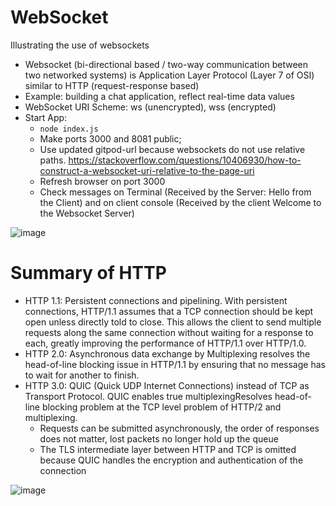# WebSocket
Illustrating the use of websockets
- Websocket (bi-directional based / two-way communication between two networked systems) is Application Layer Protocol (Layer 7 of OSI) similar to HTTP (request-response based)
- Example: building a chat application, reflect real-time data values
- WebSocket URI Scheme: ws (unencrypted), wss (encrypted)
- Start App: 
  - `node index.js`
  - Make ports 3000 and 8081 public; 
  - Use updated gitpod-url because websockets do not use relative paths. https://stackoverflow.com/questions/10406930/how-to-construct-a-websocket-uri-relative-to-the-page-uri
  - Refresh browser on port 3000
  - Check messages on Terminal (Received by the Server: Hello from the Client) and on client console (Received by the client Welcome to the Websocket Server)

![image](https://user-images.githubusercontent.com/35842490/229771035-7db99aa8-f73b-46d2-849d-b2fe5563b833.png)
# Summary of HTTP
  - HTTP 1.1: Persistent connections and pipelining. With persistent connections, HTTP/1.1 assumes that a TCP connection should be kept open unless directly told to close. This allows the client to send multiple requests along the same connection without waiting for a response to each, greatly improving the performance of HTTP/1.1 over HTTP/1.0.
  - HTTP 2.0: Asynchronous data exchange by Multiplexing resolves the head-of-line blocking issue in HTTP/1.1 by ensuring that no message has to wait for another to finish.
  - HTTP 3.0: QUIC (Quick UDP Internet Connections) instead of TCP as Transport Protocol. QUIC enables true multiplexingResolves head-of-line blocking problem at the TCP level problem of HTTP/2 and multiplexing.
    - Requests can be submitted asynchronously, the order of responses does not matter, lost packets no longer hold up the queue
    - The TLS intermediate layer between HTTP and TCP is omitted because QUIC handles the encryption and authentication of the connection


![image](https://user-images.githubusercontent.com/35842490/229771183-10270a2c-304e-4b08-89be-bc92ae119bf9.png)


